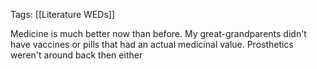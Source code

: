 Tags: [[Literature WEDs]]

Medicine is much better now than before. My great-grandparents didn't have vaccines or pills that had an actual medicinal value. Prosthetics weren't around back then either